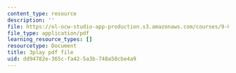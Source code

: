 ```yaml
---
content_type: resource
description: ''
file: https://ol-ocw-studio-app-production.s3.amazonaws.com/courses/9-00-introduction-to-psychology-fall-2004/dd94782e365cfa425a3b748a58cbe4a9_10509.pdf
file_type: application/pdf
learning_resource_types: []
resourcetype: Document
title: 3play pdf file
uid: dd94782e-365c-fa42-5a3b-748a58cbe4a9
---
```

